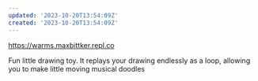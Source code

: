 ```yaml
---
updated: '2023-10-20T13:54:09Z'
created: '2023-10-20T13:54:09Z'
---
```

https://warms.maxbittker.repl.co

Fun little drawing toy. It replays your drawing endlessly as a loop, allowing you to make little moving musical doodles